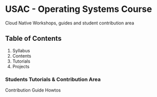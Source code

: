 # USAC - Operating Systems Course 
Cloud Native Workshops, guides and student contribution area

## Table of Contents
1. Syllabus
2. Contents
3. Tutorials
4. Projects

### Students Tutorials & Contribution Area
Contribution Guide
Howtos